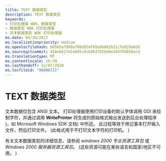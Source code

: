 ```yaml
---
title: TEXT 数据类型
description: TEXT 数据类型
keywords:
- 打印处理器 WDK，数据类型
- 数据类型 WDK 打印处理器
- 文本数据类型 WDK 打印处理器
ms.date: 04/20/2017
ms.localizationpriority: medium
ms.openlocfilehash: b0565a7909a790d924f69a9b882b31cfe029e0dd
ms.sourcegitcommit: 418e6617e2a695c9cb4b37b5b60e264760858acd
ms.translationtype: MT
ms.contentlocale: zh-CN
ms.lasthandoff: 12/07/2020
ms.locfileid: "96806711"
---
```

# <a name="text-data-type"></a>TEXT 数据类型





文本数据仅包含 ANSI 文本。 打印处理器使用打印设备的默认字体调用 GDI 来绘制字符，并通过调用 **WritePrinter** 将生成的原始格式输出发送到后台处理程序 (，如 Microsoft Windows SDK 文档) 中所述。 此过程等效于用记事本打开输入文件，然后打印文件。  (此格式用于不打印文本字符的打印机。 ) 

有关文本数据类型的详细信息，请参阅 *windows 2000 专业资源工具包* 或 *Windows 2000 服务器资源工具包*。  (这些资源可能在某些语言和国家/地区不可用。 ) 

 

 




